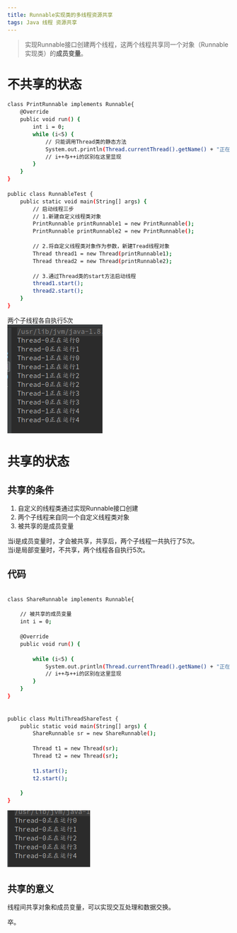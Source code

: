 ```yaml
---
title: Runnable实现类的多线程资源共享
tags: Java 线程 资源共享 
---
```


> 实现Runnable接口创建两个线程，这两个线程共享同一个对象（Runnable实现类）的**成员变量**。  

<!--more-->

# 不共享的状态

```bash
class PrintRunnable implements Runnable{
    @Override
    public void run() {
        int i = 0;
        while (i<5) {
            // 只能调用Thread类的静态方法
            System.out.println(Thread.currentThread().getName() + "正在运行"+(i++));
            // i++与++i的区别在这里显现
        }
    }
}

public class RunnableTest {
    public static void main(String[] args) {
        // 启动线程三步
        // 1.新建自定义线程类对象
        PrintRunnable printRunnable1 = new PrintRunnable();
        PrintRunnable printRunnable2 = new PrintRunnable();

        // 2.将自定义线程类对象作为参数，新建Tread线程对象
        Thread thread1 = new Thread(printRunnable1);
        Thread thread2 = new Thread(printRunnable2);

        // 3.通过Thread类的start方法启动线程
        thread1.start();
        thread2.start();
    }
}

```
两个子线程各自执行5次  
![](/assets/img/blog/java/2017-11-19-noshare.png)  

# 共享的状态

## 共享的条件

1. 自定义的线程类通过实现Runnable接口创建  
2. 两个子线程来自同一个自定义线程类对象  
3. 被共享的是成员变量  

当i是成员变量时，才会被共享，共享后，两个子线程一共执行了5次。  
当i是局部变量时，不共享，两个线程各自执行5次。  

## 代码

```bash

class ShareRunnable implements Runnable{

    // 被共享的成员变量
    int i = 0;
    
    @Override
    public void run() {

        while (i<5) {
            System.out.println(Thread.currentThread().getName() + "正在运行"+(i++));
            // i++与++i的区别在这里显现
        }
    }
}


public class MultiThreadShareTest {
    public static void main(String[] args) {
        ShareRunnable sr = new ShareRunnable();

        Thread t1 = new Thread(sr);
        Thread t2 = new Thread(sr);

        t1.start();
        t2.start();

    }
}


```

![](/assets/img/blog/java/2017-11-19-share.png)
## 共享的意义
线程间共享对象和成员变量，可以实现交互处理和数据交换。  

卒。  




